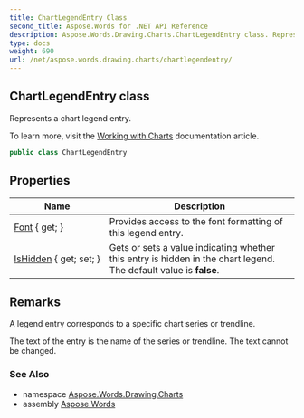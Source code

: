 ```yaml
---
title: ChartLegendEntry Class
second_title: Aspose.Words for .NET API Reference
description: Aspose.Words.Drawing.Charts.ChartLegendEntry class. Represents a chart legend entry in C#.
type: docs
weight: 690
url: /net/aspose.words.drawing.charts/chartlegendentry/
---
```

## ChartLegendEntry class

Represents a chart legend entry.

To learn more, visit the [Working with Charts](https://docs.aspose.com/words/net/working-with-charts/) documentation article.

```csharp
public class ChartLegendEntry
```

## Properties

| Name | Description |
| --- | --- |
| [Font](../../aspose.words.drawing.charts/chartlegendentry/font/) { get; } | Provides access to the font formatting of this legend entry. |
| [IsHidden](../../aspose.words.drawing.charts/chartlegendentry/ishidden/) { get; set; } | Gets or sets a value indicating whether this entry is hidden in the chart legend. The default value is **false**. |

## Remarks

A legend entry corresponds to a specific chart series or trendline.

The text of the entry is the name of the series or trendline. The text cannot be changed.

### See Also

* namespace [Aspose.Words.Drawing.Charts](../../aspose.words.drawing.charts/)
* assembly [Aspose.Words](../../)
